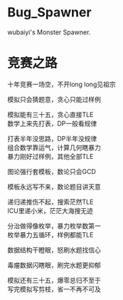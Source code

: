 # Bug_Spawner
wubaiyi's Monster Spawner.
# 竞赛之路

十年竞赛一场空，不开long long见祖宗  

模拟只会猜题意，贪心只能过样例  

模拟能有三十五，贪心直接TLE  
数学上来先打表，DP一般看规律  

打表半年没思路，DP半年没规律  
组合数学靠运气，计算几何瞎暴力  
暴力刚好过样例，其他全部TLE  

图论强行套模板，数论只会GCD  

模板永远写不来，数论题目讲天意

递归递推伤不起，搜索茫然TLE  
ICU里递小米，茫茫大海搜无迹  

分治做得像枚举，暴力枚举数第一  
枚举暴力五循环，样例都能TLE  

数据结构干瞪眼，怒刷水题找信心  

毒瘤数据闪瞎眼，刷完水题更抑郁  

模拟还有三十五，爆零总归不至于  
写完模拟写剪枝，省一不再不可及




